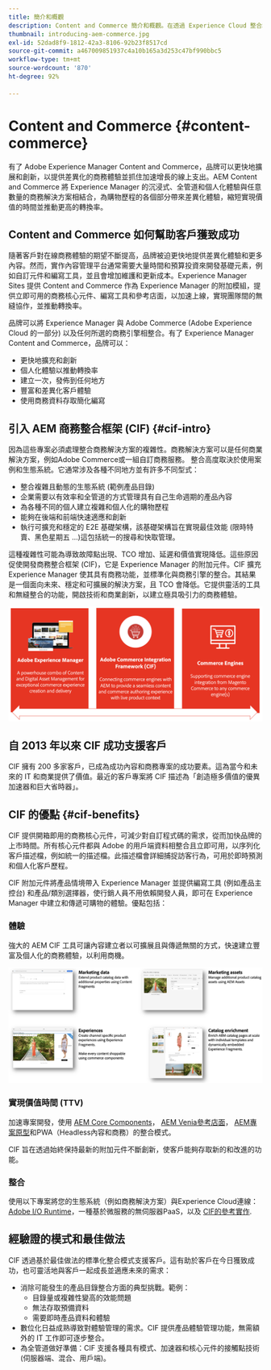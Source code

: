 ```yaml
---
title: 簡介和概觀
description: Content and Commerce 簡介和概觀。在透過 Experience Cloud 整合和擴充 Adobe Commerce 和其他第三方商務解決方案的商務服務時，Adobe 建議使用 Experience Manager 商務整合框架 (CIF) 作為模式。
thumbnail: introducing-aem-commerce.jpg
exl-id: 52dad8f9-1812-42a3-8106-92b23f8517cd
source-git-commit: a467009851937c4a10b165a3d253c47bf990bbc5
workflow-type: tm+mt
source-wordcount: '870'
ht-degree: 92%

---
```


# Content and Commerce {#content-commerce}

有了 Adobe Experience Manager Content and Commerce，品牌可以更快地擴展和創新，以提供差異化的商務體驗並抓住加速增長的線上支出。AEM Content and Commerce 將 Experience Manager 的沉浸式、全管道和個人化體驗與任意數量的商務解決方案相結合，為購物歷程的各個部分帶來差異化體驗，縮短實現價值的時間並推動更高的轉換率。

## Content and Commerce 如何幫助客戶獲致成功

隨著客戶對在線商務體驗的期望不斷提高，品牌被迫更快地提供差異化體驗和更多內容。然而，實作內容管理平台通常需要大量時間和預算投資來開發基礎元素，例如自訂元件和編寫工具，並且會增加維護和更新成本。Experience Manager Sites 提供 Content and Commerce 作為 Experience Manager 的附加模組，提供立即可用的商務核心元件、編寫工具和參考店面，以加速上線，實現團隊間的無縫協作，並推動轉換率。

品牌可以將 Experience Manager 與 Adobe Commerce (Adobe Experience Cloud 的一部分) 以及任何所選的商務引擎相整合。有了 Experience Manager Content and Commerce，品牌可以：

* 更快地擴充和創新
* 個人化體驗以推動轉換率
* 建立一次，發佈到任何地方
* 豐富和差異化客戶體驗
* 使用商務資料存取簡化編寫

## 引入 AEM 商務整合框架 (CIF) {#cif-intro}

因為這些專案必須處理整合商務解決方案的複雜性。商務解決方案可以是任何商業解決方案，例如Adobe Commerce或一組自訂商務服務。 整合高度取決於使用案例和生態系統。它通常涉及各種不同地方並有許多不同型式：

* 整合複雜且動態的生態系統 (範例產品目錄)
* 企業需要以有效率和全管道的方式管理具有自己生命週期的產品內容
* 為各種不同的個人建立複雜和個人化的購物歷程
* 能夠在後端和前端快速適應和創新
* 執行可擴充和穩定的 E2E 基礎架構，該基礎架構旨在實現最佳效能 (限時特賣、黑色星期五 ...)這包括統一的搜尋和快取管理。

這種複雜性可能為導致故障點出現、TCO 增加、延遲和價值實現降低。這些原因促使開發商務整合框架 (CIF)，它是 Experience Manager 的附加元件。CIF 擴充 Experience Manager 使其具有商務功能，並標準化與商務引擎的整合。其結果是一個面向未來、穩定和可擴展的解決方案，且 TCO 會降低。它提供靈活的工具和無縫整合的功能，開啟技術和商業創新，以建立極具吸引力的商務體驗。

![CIF 元素](./assets/CIF/CIF_Overview.png)

## 自 2013 年以來 CIF 成功支援客戶

CIF 擁有 200 多家客戶，已成為成功內容和商務專案的成功要素。這為當今和未來的 IT 和商業提供了價值。最近的客戶專案將 CIF 描述為「創造極多價值的優異加速器和巨大省時器」。

## CIF 的優點 {#cif-benefits}

CIF 提供開箱即用的商務核心元件，可減少對自訂程式碼的需求，從而加快品牌的上市時間。所有核心元件都與 Adobe 的用戶端資料相整合且立即可用，以序列化客戶描述檔，例如統一的描述檔。此描述檔會詳細捕捉訪客行為，可用於即時預測和個人化客戶歷程。

CIF 附加元件將產品情境帶入 Experience Manager 並提供編寫工具 (例如產品主控台) 和產品/類別選擇器，使行銷人員不用依賴開發人員，即可在 Experience Manager 中建立和傳遞可購物的體驗。優點包括：

### 體驗

強大的 AEM CIF 工具可讓內容建立者以可擴展且與傳遞無關的方式，快速建立豐富及個人化的商務體驗，以利用商機。

![CIF 元素](./assets/CIF/CIF_Product_Experience_Management.png)

### 實現價值時間 (TTV)

加速專案開發，使用 [AEM Core Components](https://www.aemcomponents.dev/)， [AEM Venia參考店面](https://github.com/adobe/aem-cif-guides-venia)， [AEM專案原型](https://experienceleague.adobe.com/docs/experience-manager-core-components/using/developing/archetype/overview.html?lang=zh-Hant)和PWA（Headless內容和商務）的整合模式。

CIF 旨在透過始終保持最新的附加元件不斷創新，使客戶能夠存取新的和改進的功能。

### 整合

使用以下專案將您的生態系統（例如商務解決方案）與Experience Cloud連線：  [Adobe I/O Runtime](https://www.adobe.io/apis/experienceplatform/runtime.html)，一種基於微服務的無伺服器PaaS，以及 [CIF的參考實作](https://github.com/adobe/commerce-cif-graphql-integration-reference).

## 經驗證的模式和最佳做法

CIF 透過基於最佳做法的標準化整合模式支援客戶。這有助於客戶在今日獲致成功，也可靈活地與客戶一起成長並適應未來的需求：

* 消除可能發生的產品目錄整合方面的典型挑戰。範例：
   * 目錄量或複雜性變高的效能問題
   * 無法存取預備資料
   * 需要即時產品資料和體驗
* 數位化日益成熟導致對體驗管理的需求。CIF 提供產品體驗管理功能，無需額外的 IT 工作即可逐步整合。
* 為全管道做好準備：CIF 支援各種具有模式、加速器和核心元件的接觸點技術 (伺服器端、混合、用戶端)。
